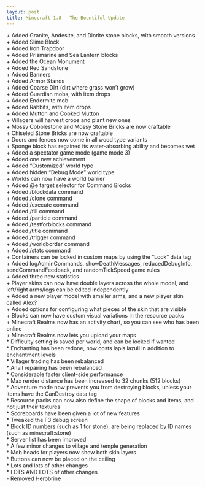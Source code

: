 ```yaml
---
layout: post
title: Minecraft 1.8 - The Bountiful Update
---
```

\+ Added Granite, Andesite, and Diorite stone blocks, with smooth versions<br>
\+ Added Slime Block<br>
\+ Added Iron Trapdoor<br>
\+ Added Prismarine and Sea Lantern blocks<br>
\+ Added the Ocean Monument<br>
\+ Added Red Sandstone<br>
\+ Added Banners<br>
\+ Added Armor Stands<br>
\+ Added Coarse Dirt (dirt where grass won’t grow)<br>
\+ Added Guardian mobs, with item drops<br>
\+ Added Endermite mob<br>
\+ Added Rabbits, with item drops<br>
\+ Added Mutton and Cooked Mutton<br>
\+ Villagers will harvest crops and plant new ones<br>
\+ Mossy Cobblestone and Mossy Stone Bricks are now craftable<br>
\+ Chiseled Stone Bricks are now craftable<br>
\+ Doors and fences now come in all wood type variants<br>
\+ Sponge block has regained its water-absorbing ability and becomes wet<br>
\+ Added a spectator game mode (game mode 3)<br>
\+ Added one new achievement<br>
\+ Added “Customized” world type<br>
\+ Added hidden “Debug Mode” world type<br>
\+ Worlds can now have a world barrier<br>
\+ Added @e target selector for Command Blocks<br>
\+ Added /blockdata command<br>
\+ Added /clone command<br>
\+ Added /execute command<br>
\+ Added /fill command<br>
\+ Added /particle command<br>
\+ Added /testforblocks command<br>
\+ Added /title command<br>
\+ Added /trigger command<br>
\+ Added /worldborder command<br>
\+ Added /stats command<br>
\+ Containers can be locked in custom maps by using the “Lock” data tag<br>
\+ Added logAdminCommands, showDeathMessages, reducedDebugInfo, sendCommandFeedback, and randomTickSpeed game rules<br>
\+ Added three new statistics<br>
\+ Player skins can now have double layers across the whole model, and left/right arms/legs can be edited independently<br>
\+ Added a new player model with smaller arms, and a new player skin called Alex?<br>
\+ Added options for configuring what pieces of the skin that are visible<br>
\+ Blocks can now have custom visual variations in the resource packs<br>
\+ Minecraft Realms now has an activity chart, so you can see who has been online<br>
\+ Minecraft Realms now lets you upload your maps<br>
\* Difficulty setting is saved per world, and can be locked if wanted<br>
\* Enchanting has been redone, now costs lapis lazuli in addition to enchantment levels<br>
\* Villager trading has been rebalanced<br>
\* Anvil repairing has been rebalanced<br>
\* Considerable faster client-side performance<br>
\* Max render distance has been increased to 32 chunks (512 blocks)<br>
\* Adventure mode now prevents you from destroying blocks, unless your items have the CanDestroy data tag<br>
\* Resource packs can now also define the shape of blocks and items, and not just their textures<br>
\* Scoreboards have been given a lot of new features<br>
\* Tweaked the F3 debug screen<br>
\* Block ID numbers (such as 1 for stone), are being replaced by ID names (such as minecraft:stone)<br>
\* Server list has been improved<br>
\* A few minor changes to village and temple generation<br>
\* Mob heads for players now show both skin layers<br>
\* Buttons can now be placed on the ceiling<br>
\* Lots and lots of other changes<br>
\* LOTS AND LOTS of other changes<br>
\- Removed Herobrine<br>